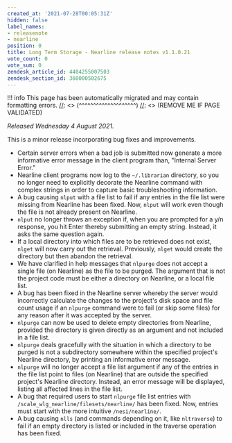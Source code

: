 ```yaml
---
created_at: '2021-07-28T00:05:31Z'
hidden: false
label_names:
- releasenote
- nearline
position: 0
title: Long Term Storage - Nearline release notes v1.1.0.21
vote_count: 0
vote_sum: 0
zendesk_article_id: 4404255007503
zendesk_section_id: 360000502675
---
```



[//]: <> (REMOVE ME IF PAGE VALIDATED)
[//]: <> (vvvvvvvvvvvvvvvvvvvv)
!!! info
    This page has been automatically migrated and may contain formatting errors.
[//]: <> (^^^^^^^^^^^^^^^^^^^^)
[//]: <> (REMOVE ME IF PAGE VALIDATED)
<p><em>Released Wednesday 4 August 2021.</em></p>
<p>This is a minor release incorporating bug fixes and improvements.</p>
<ul>
<li>Certain server errors when a bad job is submitted now generate a more informative error message in the client program than, "Internal Server Error."</li>
<li>Nearline client programs now log to the <code>~/.librarian</code> directory, so you no longer need to explicitly decorate the Nearline command with complex strings in order to capture basic troubleshooting information.</li>
<li>A bug causing <code>nlput</code> with a file list to fail if any entries in the file list were missing from Nearline has been fixed. Now, <code>nlput</code> will work even though the file is not already present on Nearline.</li>
<li>
<code>nlput</code> no longer throws an exception if, when you are prompted for a y/n response, you hit Enter thereby submitting an empty string. Instead, it asks the same question again.</li>
<li>If a local directory into which files are to be retrieved does not exist, <code>nlget</code> will now carry out the retrieval. Previously, <code>nlget</code> would create the directory but then abandon the retrieval.</li>
<li>We have clarified in help messages that <code>nlpurge</code> does not accept a single file (on Nearline) as the file to be purged. The argument that is not the project code must be either a directory on Nearline, or a local file list.</li>
<li>A bug has been fixed in the Nearline server whereby the server would incorrectly calculate the changes to the project's disk space and file count usage if an <code>nlpurge</code> command were to fail (or skip some files) for any reason after it was accepted by the server.</li>
<li>
<code>nlpurge</code> can now be used to delete empty directories from Nearline, provided the directory is given directly as an argument and not included in a file list.</li>
<li>
<code>nlpurge</code> deals gracefully with the situation in which a directory to be purged is not a subdirectory somewhere within the specified project's Nearline directory, by printing an informative error message.</li>
<li>
<code>nlpurge</code> will no longer accept a file list argument if any of the entries in the file list point to files (on Nearline) that are outside the specified project's Nearline directory. Instead, an error message will be displayed, listing all affected lines in the file list.</li>
<li>A bug that required users to start <code>nlpurge</code> file list entries with <code>/scale_wlg_nearline/filesets/nearline/</code> has been fixed. Now, entries must start with the more intuitive <code>/nesi/nearline/</code>.</li>
<li>A bug causing <code>nlls</code> (and commands depending on it, like <code>nltraverse</code>) to fail if an empty directory is listed or included in the traverse operation has been fixed.</li>
</ul>